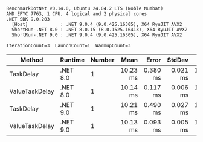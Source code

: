```

BenchmarkDotNet v0.14.0, Ubuntu 24.04.2 LTS (Noble Numbat)
AMD EPYC 7763, 1 CPU, 4 logical and 2 physical cores
.NET SDK 9.0.203
  [Host]            : .NET 9.0.4 (9.0.425.16305), X64 RyuJIT AVX2
  ShortRun-.NET 8.0 : .NET 8.0.15 (8.0.1525.16413), X64 RyuJIT AVX2
  ShortRun-.NET 9.0 : .NET 9.0.4 (9.0.425.16305), X64 RyuJIT AVX2

IterationCount=3  LaunchCount=1  WarmupCount=3  

```
| Method         | Runtime  | Number | Mean     | Error    | StdDev   | Min      | Max      | Allocated |
|--------------- |--------- |------- |---------:|---------:|---------:|---------:|---------:|----------:|
| TaskDelay      | .NET 8.0 | 1      | 10.23 ms | 0.380 ms | 0.021 ms | 10.22 ms | 10.26 ms |     352 B |
| ValueTaskDelay | .NET 8.0 | 1      | 10.14 ms | 0.117 ms | 0.006 ms | 10.13 ms | 10.14 ms |     128 B |
| TaskDelay      | .NET 9.0 | 1      | 10.21 ms | 0.490 ms | 0.027 ms | 10.18 ms | 10.24 ms |     352 B |
| ValueTaskDelay | .NET 9.0 | 1      | 10.13 ms | 0.093 ms | 0.005 ms | 10.13 ms | 10.14 ms |     128 B |
